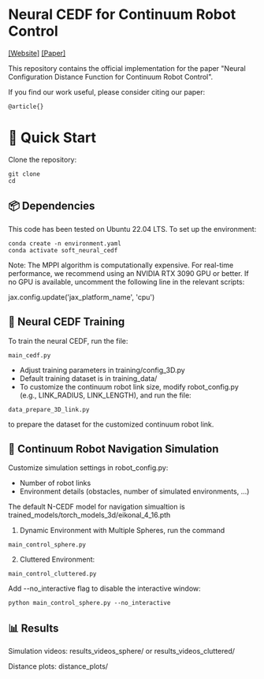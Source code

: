 Neural CEDF for Continuum Robot Control
===========================================

[[Website]](https://github.com)
[[Paper]](https://arxiv.org)

This repository contains the official implementation for the paper "Neural Configuration Distance Function for Continuum Robot Control".

If you find our work useful, please consider citing our paper:
```
@article{}
```

# 🚀 Quick Start
Clone the repository: 

```
git clone 
cd 
```

## 📦 Dependencies
This code has been tested on Ubuntu 22.04 LTS. To set up the environment:

```
conda create -n environment.yaml
conda activate soft_neural_cedf
```

Note: The MPPI algorithm is computationally expensive. For real-time performance, we recommend using an NVIDIA RTX 3090 GPU or better. If no GPU is available, uncomment the following line in the relevant scripts:

jax.config.update('jax_platform_name', 'cpu')


## 🧠 Neural CEDF Training

To train the neural CEDF, run the file:
```
main_cedf.py
```

*   Adjust training parameters in training/config_3D.py
*   Default training dataset is in training_data/
*   To customize the continuum robot link size, modify robot_config.py (e.g., LINK_RADIUS, LINK_LENGTH), and run the file:

```
data_prepare_3D_link.py
```
    
to prepare the dataset for the customized continuum robot link. 



## 🤖 Continuum Robot Navigation Simulation

Customize simulation settings in robot_config.py: 
*  Number of robot links
*  Environment details (obstacles, number of simulated environments, ...)


The default N-CEDF model for navigation simualtion is trained_models/torch_models_3d/eikonal_4_16.pth


1. Dynamic Environment with Multiple Spheres, run the command 
```
main_control_sphere.py
```

2. Cluttered Environment: 
```
main_control_cluttered.py
```

Add --no_interactive flag to disable the interactive window:
```
python main_control_sphere.py --no_interactive
```

## 📊 Results

Simulation videos: results_videos_sphere/ or results_videos_cluttered/  

Distance plots: distance_plots/

